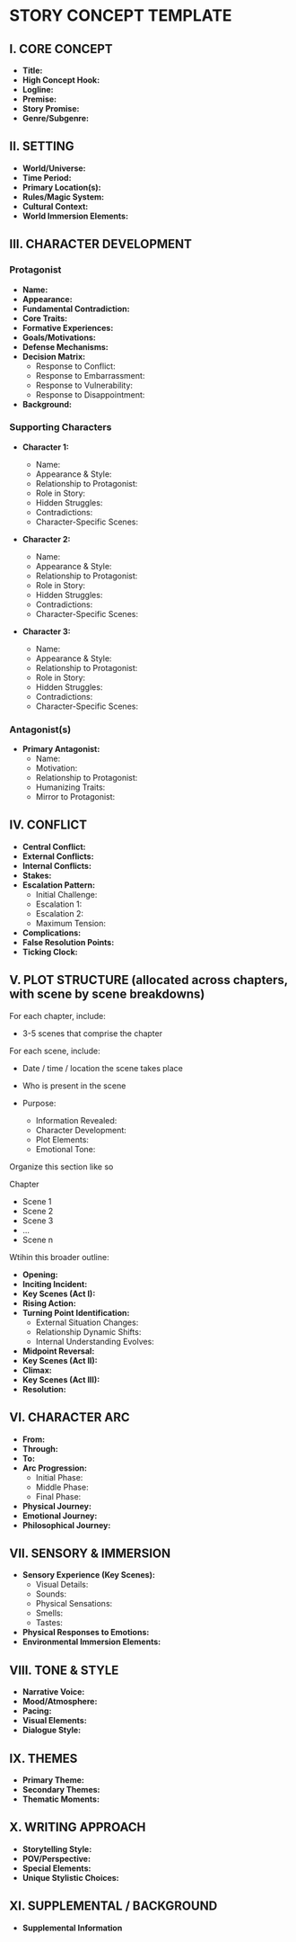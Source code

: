 # STORY CONCEPT TEMPLATE

## I. CORE CONCEPT
* **Title:** 
* **High Concept Hook:** 
* **Logline:** 
* **Premise:** 
* **Story Promise:** 
* **Genre/Subgenre:** 

## II. SETTING
* **World/Universe:** 
* **Time Period:** 
* **Primary Location(s):** 
* **Rules/Magic System:** 
* **Cultural Context:** 
* **World Immersion Elements:**

## III. CHARACTER DEVELOPMENT

### Protagonist
* **Name:** 
* **Appearance:** 
* **Fundamental Contradiction:** 
* **Core Traits:** 
* **Formative Experiences:** 
* **Goals/Motivations:** 
* **Defense Mechanisms:** 
* **Decision Matrix:**
  - Response to Conflict:
  - Response to Embarrassment:
  - Response to Vulnerability:
  - Response to Disappointment:
* **Background:** 

### Supporting Characters
* **Character 1:**
  - Name:
  - Appearance & Style: 
  - Relationship to Protagonist:
  - Role in Story:
  - Hidden Struggles:
  - Contradictions:
  - Character-Specific Scenes:

* **Character 2:**
  - Name:
  - Appearance & Style:   
  - Relationship to Protagonist:
  - Role in Story:
  - Hidden Struggles:
  - Contradictions:
  - Character-Specific Scenes:

* **Character 3:**
  - Name:
  - Appearance & Style:   
  - Relationship to Protagonist:
  - Role in Story:
  - Hidden Struggles:
  - Contradictions:
  - Character-Specific Scenes:

<add additional characters>

### Antagonist(s)
* **Primary Antagonist:**
  - Name:
  - Motivation:
  - Relationship to Protagonist:
  - Humanizing Traits:
  - Mirror to Protagonist:

## IV. CONFLICT
* **Central Conflict:** 
* **External Conflicts:** 
* **Internal Conflicts:** 
* **Stakes:** 
* **Escalation Pattern:**
  - Initial Challenge:
  - Escalation 1:
  - Escalation 2:
  - Maximum Tension:
* **Complications:** 
* **False Resolution Points:** 
* **Ticking Clock:** 

## V. PLOT STRUCTURE (allocated across chapters, with scene by scene breakdowns)

For each chapter, include:
  - 3-5 scenes that comprise the chapter

For each scene, include:
  - Date / time / location the scene takes place
  - Who is present in the scene

- Purpose:
  - Information Revealed:
  - Character Development:
  - Plot Elements:
  - Emotional Tone:


Organize this section like so

Chapter <X>

- Scene 1
- Scene 2
- Scene 3
- ...
- Scene n

Wtihin this broader outline:

* **Opening:** 
* **Inciting Incident:** 
* **Key Scenes (Act I):**
* **Rising Action:** 
* **Turning Point Identification:**
  - External Situation Changes:
  - Relationship Dynamic Shifts:
  - Internal Understanding Evolves:
* **Midpoint Reversal:** 
* **Key Scenes (Act II):**
* **Climax:** 
* **Key Scenes (Act III):**
* **Resolution:** 

## VI. CHARACTER ARC
* **From:** 
* **Through:** 
* **To:** 
* **Arc Progression:**
  - Initial Phase:
  - Middle Phase:
  - Final Phase:
* **Physical Journey:** 
* **Emotional Journey:** 
* **Philosophical Journey:** 

## VII. SENSORY & IMMERSION
* **Sensory Experience (Key Scenes):**
  - Visual Details:
  - Sounds:
  - Physical Sensations:
  - Smells:
  - Tastes:
* **Physical Responses to Emotions:**
* **Environmental Immersion Elements:**

## VIII. TONE & STYLE
* **Narrative Voice:** 
* **Mood/Atmosphere:** 
* **Pacing:** 
* **Visual Elements:** 
* **Dialogue Style:**

## IX. THEMES
* **Primary Theme:** 
* **Secondary Themes:** 
* **Thematic Moments:**

## X. WRITING APPROACH
* **Storytelling Style:** 
* **POV/Perspective:** 
* **Special Elements:**
* **Unique Stylistic Choices:**

## XI. SUPPLEMENTAL / BACKGROUND
* **Supplemental Information**
